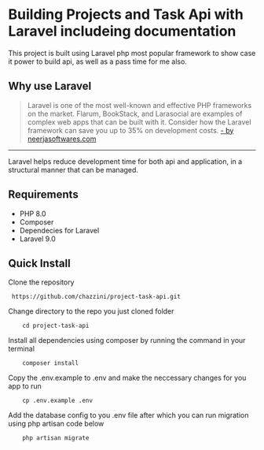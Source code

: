# Building Projects and Task Api with Laravel includeing documentation

This project is built using Laravel  php most popular framework to show case it power to build api, as well as a pass time for me also.

## Why use Laravel

> Laravel is one of the most well-known and effective PHP frameworks on the market. Flarum, BookStack, and Larasocial are examples of complex web apps that can be built with it. Consider how the Laravel framework can save you up to 35% on development costs.
[- by  neerjasoftwares.com ](https://www.neerjasoftwares.com/blog/laravel-api-development-solution-for-business-project#:~:text=laravel%20API%20development%20is%20a%20precise%20solution%20for,web%20apps%20that%20can%20be%20built%20with%20it.)

---

Laravel helps reduce development time for both api and application, in a structural manner that can be managed.

## Requirements

- PHP 8.0
- Composer
- Dependecies for Laravel
- Laravel 9.0

## Quick Install

Clone the repository
```terminal
 https://github.com/chazzini/project-task-api.git
```
Change directory to the repo you just cloned folder
```
    cd project-task-api
```
Install all dependencies using composer by running the command in your terminal
```
    composer install
```

Copy the .env.example to .env and make the neccessary changes for you app to run
```
    cp .env.example .env
```

Add the database config to you .env file after which you can run migration
using php artisan code below
```
    php artisan migrate
```
